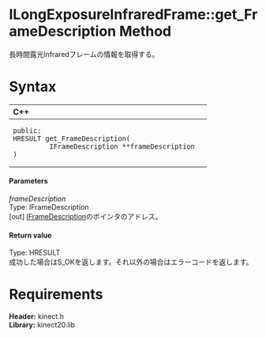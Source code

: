 ILongExposureInfraredFrame::get\_FrameDescription Method  
==============================================================  

長時間露光Infraredフレームの情報を取得する。 <span id="syntaxSection"></span>

Syntax  
======  

<table>
<colgroup>
<col width="100%" />
</colgroup>
<thead>
<tr class="header">
<th align="left">C++</th>
</tr>
</thead>
<tbody>
<tr class="odd">
<td align="left"><pre><code>public:  
HRESULT get_FrameDescription(  
         IFrameDescription **frameDescription  
)</code></pre></td>
</tr>
</tbody>
</table>

<span id="ID4EG"></span>
#### Parameters  

*frameDescription*    
Type: IFrameDescription  
[out] [IFrameDescription](../../IFrameDescription_Interface.md)のポインタのアドレス。  

<span id="ID4EP"></span>
#### Return value  

Type: HRESULT  
成功した場合はS\_OKを返します。それ以外の場合はエラーコードを返します。  

<span id="requirements"></span>

Requirements  
============  

**Header:** kinect.h  
**Library:** kinect20.lib  



<!--Please do not edit the data in the comment block below.-->
<!--
TOCTitle : get_FrameDescription Method
RLTitle : ILongExposureInfraredFrame::get_FrameDescription Method
KeywordK : get_FrameDescription method
KeywordK : ILongExposureInfraredFrame::get_FrameDescription method
KeywordF : ILongExposureInfraredFrame::get_FrameDescription
KeywordF : get_FrameDescription
KeywordF : Microsoft.Kinect.kinect.ILongExposureInfraredFrame.get_FrameDescription(IFrameDescription@)
KeywordA : M:Microsoft.Kinect.kinect.ILongExposureInfraredFrame.get_FrameDescription(IFrameDescription@)
AssetID : M:Microsoft.Kinect.kinect.ILongExposureInfraredFrame.get_FrameDescription(IFrameDescription@)
Locale : en-us
CommunityContent : 1
APIType : Managed
APILocation : 
APIName : Microsoft.Kinect.kinect.ILongExposureInfraredFrame::get_FrameDescription
TargetOS : Windows
TopicType : kbSyntax
DevLang : C++
DocSet : K4Wv2
ProjType : K4Wv2Proj
Technology : Kinect for Windows
Product : Kinect for Windows SDK v2
productversion : 20
-->
